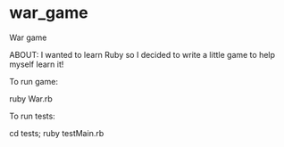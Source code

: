 # war_game
War game

ABOUT:
I wanted to learn Ruby so I decided to write a little game to help myself learn it!

To run game:

ruby War.rb

To run tests:

cd tests; ruby testMain.rb
